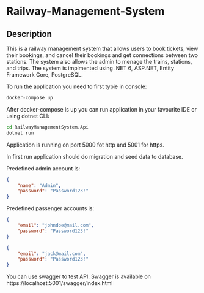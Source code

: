 # Railway-Management-System

## Description
This is a railway management system that allows users to book tickets, view their bookings, and cancel their bookings and get connections between two stations. The system also allows the admin to menage the trains, stations, and trips. The system is implmented using .NET 6, ASP.NET, Entity Framework Core, PostgreSQL.

To run the application you need to first typie in console:

```bash
docker-compose up
```

After docker-compose is up you can run application in your favourite IDE or using dotnet CLI:

```bash
cd RailwayManagementSystem.Api
dotnet run
```

Application is running on port 5000 fot http and 5001 for https.

In first run application should do migration and seed data to database.

Predefined admin account is:

```json
{
    "name": "Admin",
    "password": "Password123!"
}
```

Predefined passenger accounts is:

```json
{
    "email": "johndoe@mail.com",
    "password": "Password123!"
}
```

```json
{
    "email": "jack@mail.com",
    "password": "Password123!"
}
```

You can use swagger to test API. Swagger is available on https://localhost:5001/swagger/index.html
